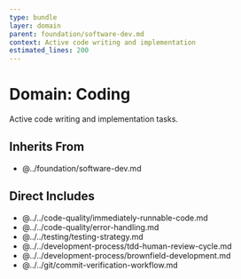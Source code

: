 ```yaml
---
type: bundle
layer: domain
parent: foundation/software-dev.md
context: Active code writing and implementation
estimated_lines: 200
---
```

# Domain: Coding

Active code writing and implementation tasks.

## Inherits From
- @../foundation/software-dev.md

## Direct Includes
- @../../code-quality/immediately-runnable-code.md
- @../../code-quality/error-handling.md
- @../../testing/testing-strategy.md
- @../../development-process/tdd-human-review-cycle.md
- @../../development-process/brownfield-development.md
- @../../git/commit-verification-workflow.md